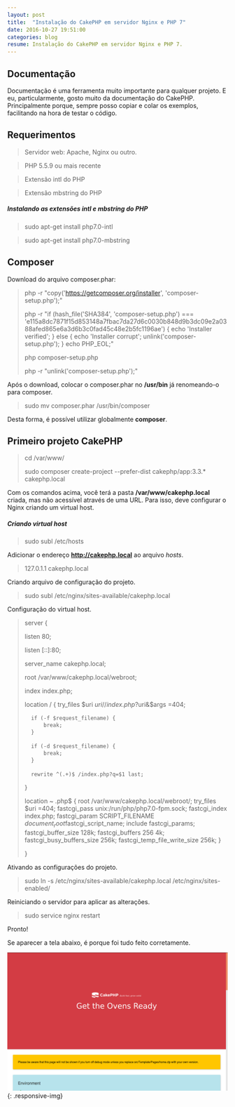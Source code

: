 ```yaml
---
layout: post
title:  "Instalação do CakePHP em servidor Nginx e PHP 7"
date: 2016-10-27 19:51:00
categories: blog
resume: Instalação do CakePHP em servidor Nginx e PHP 7.
---
```


## Documentação

Documentação é uma ferramenta muito importante para qualquer projeto. E eu, particularmente, gosto muito da documentação do CakePHP. Principalmente porque, sempre posso copiar e colar os exemplos, facilitando na hora de testar o código. 

## Requerimentos

> Servidor web: Apache, Nginx ou outro.

> PHP 5.5.9 ou mais recente

> Extensão intl do PHP

> Extensão mbstring do PHP

##### Instalando as extensões **intl** e **mbstring** do PHP

> sudo apt-get install php7.0-intl 

> sudo apt-get install php7.0-mbstring

## Composer

Download do arquivo composer.phar:

> php -r "copy('https://getcomposer.org/installer', 'composer-setup.php');"
>
> php -r "if (hash_file('SHA384', 'composer-setup.php') === 'e115a8dc7871f15d853148a7fbac7da27d6c0030b848d9b3dc09e2a0388afed865e6a3d6b3c0fad45c48e2b5fc1196ae') { echo 'Installer verified'; } else { echo 'Installer corrupt'; unlink('composer-setup.php'); } echo PHP_EOL;"
>
> php composer-setup.php
>
> php -r "unlink('composer-setup.php');"

Após o download, colocar o composer.phar no **/usr/bin** já renomeando-o para composer.

> sudo mv composer.phar /usr/bin/composer

Desta forma, é possível utilizar globalmente **composer**.

## Primeiro projeto CakePHP

> cd /var/www/
>
> sudo composer create-project --prefer-dist cakephp/app:3.3.* cakephp.local

Com os comandos acima, você terá a pasta **/var/www/cakephp.local** criada, mas não acessível através de uma URL. Para isso, deve configurar o Nginx criando um virtual host. 

##### Criando virtual host

> sudo subl /etc/hosts

Adicionar o endereço **http://cakephp.local** ao arquivo *hosts*.

> 127.0.1.1 cakephp.local

Criando arquivo de configuração do projeto.

> sudo subl /etc/nginx/sites-available/cakephp.local

Configuração do virtual host. 

>
> server {
>
>	listen 80;
>
>	listen [::]:80;
>
>	server_name cakephp.local;
>
>	root /var/www/cakephp.local/webroot;
>
>	index index.php;
>
>	location / {
>		try_files $uri $uri/ /index.php?$uri&$args =404;
>
>		if (-f $request_filename) {
>			break;
>		}
>
>		if (-d $request_filename) {
>			break;
>		}
>
>		rewrite ^(.+)$ /index.php?q=$1 last;
>	}
>
>	location ~ .php$ {
>		root           /var/www/cakephp.local/webroot/;
>		try_files $uri =404;
>		fastcgi_pass   unix:/run/php/php7.0-fpm.sock;
>		fastcgi_index  index.php;
>		fastcgi_param  SCRIPT_FILENAME  $document_root$fastcgi_script_name;
>		include        fastcgi_params;
>		fastcgi_buffer_size 128k;
>		fastcgi_buffers 256 4k;
>		fastcgi_busy_buffers_size 256k;
>		fastcgi_temp_file_write_size 256k;
>	}
>
>}
>

Ativando as configurações do projeto.

> sudo ln -s /etc/nginx/sites-available/cakephp.local /etc/nginx/sites-enabled/

Reiniciando o servidor para aplicar as alterações.

> sudo service nginx restart

Pronto!

Se aparecer a tela abaixo, é porque foi tudo feito corretamente.

![CakePHP Instalação](/images/posts/003-cakephp-instalacao.png){: .responsive-img}

